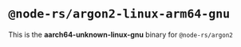 # `@node-rs/argon2-linux-arm64-gnu`

This is the **aarch64-unknown-linux-gnu** binary for `@node-rs/argon2`
